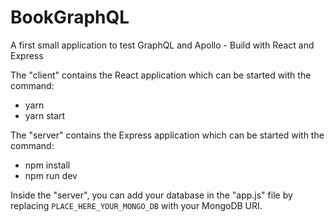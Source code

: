 # BookGraphQL
A first small application to test GraphQL and Apollo - Build with React and Express


The "client" contains the React application which can be started with the command:
- yarn
- yarn start

The "server" contains the Express application which can be started with the command:
- npm install
- npm run dev

Inside the "server", you can add your database in the "app.js" file by replacing `PLACE_HERE_YOUR_MONGO_DB` with your MongoDB URI.
